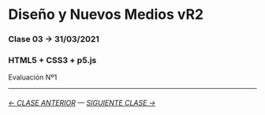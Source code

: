 # Diseño y Nuevos Medios vR2

### Clase 03 → 31/03/2021

### HTML5 + CSS3 + p5.js

Evaluación Nº1 

- - - - - - - 

###### [← CLASE ANTERIOR](https://github.com/profesorfaco/dno037-2021/tree/main/clase-02) — [SIGUIENTE CLASE →](https://github.com/profesorfaco/dno037-2021/tree/main/clase-04)
